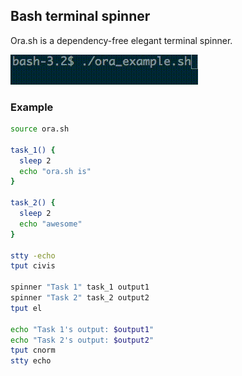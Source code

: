 ## Bash terminal spinner
Ora.sh is a dependency-free elegant terminal spinner.

![](out.gif)

### Example

```sh
source ora.sh

task_1() {
  sleep 2
  echo "ora.sh is"
}

task_2() {
  sleep 2
  echo "awesome"
}

stty -echo
tput civis

spinner "Task 1" task_1 output1
spinner "Task 2" task_2 output2
tput el

echo "Task 1's output: $output1"
echo "Task 2's output: $output2"
tput cnorm
stty echo

```
